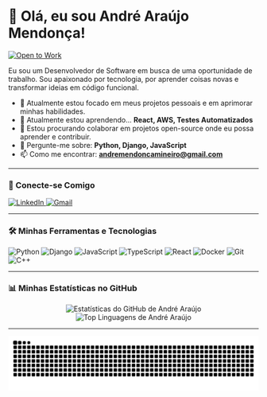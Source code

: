# 👋 Olá, eu sou André Araújo Mendonça!

<p align="left">
  <a href="https://www.linkedin.com/in/seu-usuario-linkedin" target="_blank">
    <img src="https://img.shields.io/badge/Status-Open%20to%20Work-brightgreen?style=for-the-badge&logo=none" alt="Open to Work">
  </a>
</p>

Eu sou um Desenvolvedor de Software em busca de uma oportunidade de trabalho. Sou apaixonado por tecnologia, por aprender coisas novas e transformar ideias em código funcional.

* 🔭 Atualmente estou focado em meus projetos pessoais e em aprimorar minhas habilidades.
* 🌱 Atualmente estou aprendendo... **React, AWS, Testes Automatizados**
* 👯 Estou procurando colaborar em projetos open-source onde eu possa aprender e contribuir.
* 💬 Pergunte-me sobre: **Python, Django, JavaScript**
* 📫 Como me encontrar: **andremendoncamineiro@gmail.com** 

---

### 🔗 Conecte-se Comigo

<p align="left">
  <a href="www.linkedin.com/in/andré-araujo-667547280" target="_blank">
    <img src="https://img.shields.io/badge/LinkedIn-0077B5?style=for-the-badge&logo=linkedin&logoColor=white" alt="LinkedIn">
  </a>
  <a href="mailto:andremendoncamineiro@gmail.com" target="_blank">
    <img src="https://img.shields.io/badge/Gmail-D14836?style=for-the-badge&logo=gmail&logoColor=white" alt="Gmail">
  </a>
  </p>

---

### 🛠️ Minhas Ferramentas e Tecnologias

<p align="left">
  <img src="https://cdn.jsdelivr.net/gh/devicons/devicon/icons/python/python-original.svg" alt="Python" width="40" height="40"/>
  <img src="https://cdn.jsdelivr.net/gh/devicons/devicon/icons/django/django-plain.svg" alt="Django" width="40" height="40"/>
  <img src="https://cdn.jsdelivr.net/gh/devicons/devicon/icons/javascript/javascript-original.svg" alt="JavaScript" width="40" height="40"/>
  <img src="https://cdn.jsdelivr.net/gh/devicons/devicon/icons/typescript/typescript-original.svg" alt="TypeScript" width="40" height="40"/>
  <img src="https://cdn.jsdelivr.net/gh/devicons/devicon/icons/react/react-original.svg" alt="React" width="40" height="40"/>
  <img src="https://cdn.jsdelivr.net/gh/devicons/devicon/icons/docker/docker-original.svg" alt="Docker" width="40" height="40"/>
  <img src="https://cdn.jsdelivr.net/gh/devicons/devicon/icons/git/git-original.svg" alt="Git" width="40" height="40"/>
  <img src="https://cdn.jsdelivr.net/gh/devicons/devicon@latest/icons/cplusplus/cplusplus-original.svg" alt="C++" width="40" height="40" />
          
          
</p>

---

### 📊 Minhas Estatísticas no GitHub

<p align="center">
  <img src="https://github-readme-stats.vercel.app/api?username=andrearaujov&show_icons=true&theme=dracula&include_all_commits=true&count_private=true" alt="Estatísticas do GitHub de André Araújo"/>
  <br/>
  <img src="https://github-readme-stats.vercel.app/api/top-langs/?username=andrearaujov&layout=compact&theme=dracula" alt="Top Linguagens de André Araújo"/>
</p>

---

<div align="center">
  <picture>
    <source media="(prefers-color-scheme: dark)" srcset="https://github.com/andrearaujov/andrearaujov/blob/output/github-contribution-grid-snake-dark.svg">
    <source media="(prefers-color-scheme: light)" srcset="https://github.com/andrearaujov/andrearaujov/blob/output/github-contribution-grid-snake.svg">
    <img alt="github contribution grid snake animation" src="https://github.com/andrearaujov/andrearaujov/blob/output/github-contribution-grid-snake.svg">
  </picture>
</div>

